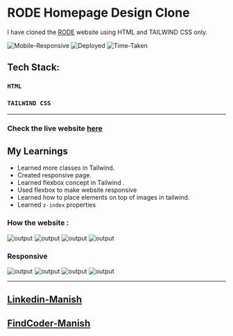 # RODE Homepage Design Clone

I have cloned the [RODE](https://rode.com/en) website using HTML and TAILWIND CSS only.

![Mobile-Responsive](https://img.shields.io/badge/Mobile%20Responsive-Yes-green)
![Deployed](https://img.shields.io/badge/Deployed-Yes-green)
![Time-Taken](https://img.shields.io/badge/Time--Taken-10hrs-brightgreen)

## Tech Stack:

### `HTML`
### `TAILWIND CSS`

***
### Check the live website [here](https://rode-clone-16.netlify.app/ "RODE")

## My Learnings 
- Learned more classes in Tailwind.
- Created responsive page.
- Learned flexbox concept in Tailwind .
- Used flexbox to make website responsive
- Learned how to place elements on top of images in tailwind.
- Learned ```z-index``` properties

### How the website :

![output](./output/output-01.png)
![output](./output/output-02.png)
![output](./output/output-03.png)
![output](./output/output-04.png)

### Responsive 
![output](./output/out-res-01.png)
![output](./output/out-res-02.png)
![output](./output/out-res-03.png)
![output](./output/out-res-04.png)

***

## [Linkedin-Manish](www.linkedin.com/in/manish-kumar-b0639a170)
## [FindCoder-Manish](https://www.findcoder.io/u/itmanishsingh)


